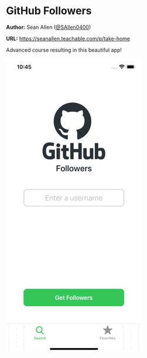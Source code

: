 # GitHub Followers

**Author:** Sean Allen ([@SAllen0400](https://github.com/SAllen0400))

**URL:** https://seanallen.teachable.com/p/take-home

Advanced course resulting in this beautiful app!

![followers Gif](images/followers.gif "GitHub Followers")